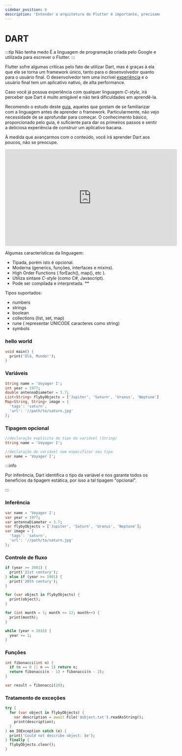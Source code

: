 ```yaml
---
sidebar_position: 6
description: 'Entender a arquitetura do Flutter é importante, precisamos entender toda a "anatomia" dos nossos aplicativos.'
---
```


# DART

:::tip Não tenha medo
É a linguagem de programação criada pelo Google e utilizada para escrever o
Flutter.
:::

Flutter sofre algumas críticas pelo fato de utilizar Dart, mas é graças à ela que ele se torna um framework único, tanto para o desenvolvedor quanto para o usuário final. O desenvolvedor tem uma incrível [experiência](3-developer-experience.md) e o usuário final tem um aplicativo nativo, de alta performance.

Caso você já possua experiência com qualquer linguagem _C-style_, irá perceber que Dart é muito amigável e não terá dificuldades em aprendê-la.

Recomendo o estudo deste [guia](https://dart.dev/guides/language/language-tour), aqueles que gostam de se familiarizar com a linguagem antes de aprender o framework. Particularmente, não vejo necessidade de se aprofundar para começar. O conhecimento básico, proporcionado pelo guia, é suficiente para dar os primeiros passos e sentir a deliciosa experiência de construir um aplicativo bacana.

À medida que avançarmos com o conteúdo, você irá aprender Dart aos poucos, não se preocupe.

<div class="video-container">
<iframe width="560" height="315" src="https://www.youtube.com/embed/nh0h4eBM0SE" title="YouTube video player" frameborder="0" allow="accelerometer; autoplay; clipboard-write; encrypted-media; gyroscope; picture-in-picture" allowfullscreen></iframe>
</div>


Algumas características da linguagem:

- Tipada, porém isto é opcional.
- Moderna (generics\, funções, interfaces e mixins).
- High Order Functions ( forEach(), map(), etc ).
- Utiliza sintaxe _C-style_ (como C#, Javascript).
- Pode ser compilada e interpretada. _\*\*_

Tipos suportados:

- numbers
- strings
- boolean
- collections (list, set, map)
- rune ( representar UNICODE caracteres como string)
- symbols

### hello world

```dart
void main() {
  print('Olá, Mundo!');
}
```

### Variáveis

```dart
String name = 'Voyager I';
int year = 1977;
double antennaDiameter = 3.7;
List<String> flybyObjects = ['Jupiter', 'Saturn', 'Uranus', 'Neptune'];
Map<String, String> image = {
  'tags': 'saturn',
  'url': '//path/to/saturn.jpg'
};
```

### Tipagem opcional

```dart
//declaração explícita do tipo da variável (String)
String name = 'Voyager I';

//declaração de variável sem especificar seu tipo
var name = 'Voyager I';
```

:::info

Por inferência, Dart identifica o tipo da variável e nos garante todos os benefícios da tipagem estática, por isso a tal tipagem "opcional".

:::

### Inferência

```dart
var name = 'Voyager I';
var year = 1977;
var antennaDiameter = 3.7;
var flybyObjects = ['Jupiter', 'Saturn', 'Uranus', 'Neptune'];
var image = {
  'tags': 'saturn',
  'url': '//path/to/saturn.jpg'
};
```

### Controle de fluxo

```dart
if (year >= 2001) {
  print('21st century');
} else if (year >= 1901) {
  print('20th century');
}

for (var object in flybyObjects) {
  print(object);
}

for (int month = 1; month <= 12; month++) {
  print(month);
}

while (year < 2016) {
  year += 1;
}
```

### Funções

```dart
int fibonacci(int n) {
  if (n == 0 || n == 1) return n;
  return fibonacci(n - 1) + fibonacci(n - 2);
}

var result = fibonacci(20);
```

### Tratamento de exceções

```dart
try {
  for (var object in flybyObjects) {
    var description = await File('$object.txt').readAsString();
    print(description);
  }
} on IOException catch (e) {
  print('Could not describe object: $e');
} finally {
  flybyObjects.clear();
}
```
